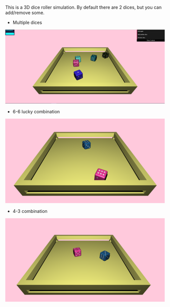 This is a 3D dice roller simulation. By default there are 2 dices, but you can add/remove some.

- Multiple dices

![Image of multiple dices](https://github.com/soffiecoffie/VR-AR-XR/blob/main/Dice%20Roller/images/multiple.PNG)

- 6-6 lucky combination

![Image of 6-6 dices ](https://github.com/soffiecoffie/VR-AR-XR/blob/main/Dice%20Roller/images/66.PNG)

- 4-3 combination

![Image of 4-3 dice combination](https://github.com/soffiecoffie/VR-AR-XR/blob/main/Dice%20Roller/images/43.PNG)
